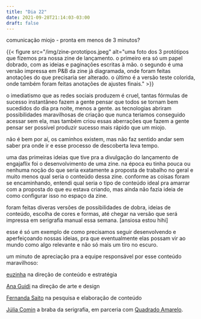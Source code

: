 ```yaml
---
title: "Dia 22"
date: 2021-09-28T21:14:03-03:00
draft: false
---
```


comunicação miojo - pronta em menos de 3 minutos?

{{< figure src="/img/zine-prototipos.jpeg" alt="uma foto dos 3 protótipos que fizemos pra nossa zine de lançamento. o primeiro era só um papel dobrado, com as ideias e paginações escritas à mão. o segundo é uma versão impressa em P&B da zine já diagramada, onde foram feitas anotações do que precisaria ser alterado. o último é a versão teste colorida, onde também foram feitas anotações de ajustes finais." >}}

o imediatismo que as redes sociais produzem é cruel, tantas fórmulas de sucesso instantâneo fazem a gente pensar que todos se tornam bem sucedidos do dia pra noite, menos a gente. as tecnologias abriram possibilidades maravilhosas de criação que nunca teriamos conseguido acessar sem ela, mas também criou essas aberrações que fazem a gente pensar ser possível produzir sucesso mais rápido que um miojo. 

não é bem por aí, os caminhos existem, mas não faz sentido andar sem saber pra onde ir e esse processo de descoberta leva tempo. 

uma das primeiras ideias que tive pra a divulgação do lançamento de engajaflix foi o desenvolvimento de uma zine. na época eu tinha pouca ou nenhuma noção do que seria exatamente a proposta de trabalho no geral e muito menos qual seria o conteúdo dessa zine. conforme as coisas foram se encaminhando, entendi qual seria o tipo de conteúdo ideal pra amarrar com a proposta do que eu estava criando, mas ainda não fazia ideia de como configurar isso no espaço da zine.

foram feitas diveras versões de possibilidades de dobra, ideias de conteúdo, escolha de cores e formas, até chegar na versão que será impressa em serigrafia manual essa semana. [ansiosa estou hihi]

esse é só um exemplo de como precisamos seguir desenvolvendo e aperfeiçoando nossas ideias, pra que eventualmente elas possam vir ao mundo como algo relevante e não só mais um tiro no escuro. 

um minuto de apreciação pra a equipe responsável por esse conteúdo maravilhoso:

[euzinha](https://www.linkedin.com/in/juliagtr/) na direção de conteúdo e estratégia 

[Ana Guidi](https://www.behance.net/anacguidi) na direção de arte e design

[Fernanda Saito](https://www.instagram.com/saitofff/) na pesquisa e elaboração de conteúdo

[Júlia Comin](https://www.instagram.com/cominj/) a braba da serigrafia, em parceria com [Quadrado Amarelo](https://www.instagram.com/quadradoammarelo/). 